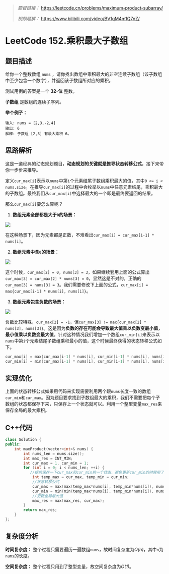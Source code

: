 
> *题目链接：* https://leetcode.cn/problems/maximum-product-subarray/
>
> *视频题解：* https://www.bilibili.com/video/BV1qM4m1Q7nZ/

# LeetCode 152.乘积最大子数组

## 题目描述

给你一个整数数组 `nums` ，请你找出数组中乘积最大的非空连续子数组（该子数组中至少包含一个数字），并返回该子数组所对应的乘积。

测试用例的答案是一个 **32-位** 整数。

**子数组** 是数组的连续子序列。

**举个例子：**

```
输入: nums = [2,3,-2,4]
输出: 6
解释: 子数组 [2,3] 有最大乘积 6。
```

## 思路解析

这是一道经典的动态规划题目，**动态规划的关键就是推导状态转移公式**，接下来带你一步步来推导。

定义`cur_max[i]`表示以`nums`中第`i`个元素结尾子数组乘积最大的值，其中`0 <= i < nums.size`。在推导`cur_max[i]`的过程中会枚举以`nums`中任意元素结尾，乘积最大的子数组。最终我们从`cur_max[i]`中选择最大的一个即是最终要返回的结果。

那么`cur_max[i]`要怎么算呢？

1. **数组元素全部都是大于`0`的场景：**

![](https://gitee.com/ldtech007/picture/raw/master/pic/lc-0152-01.png)

在这种场景下，因为元素都是正数，不难看出`cur_max[i] = cur_max[i-1] * nums[i]`。

2. **数组元素中含`0`的场景：**

![](https://gitee.com/ldtech007/picture/raw/master/pic/lc-0152-02.png)

这个时候，`cur_max[2] = 0`，`nums[3] = 3`，如果继续套用上面的公式算出`cur_max[3] = cur_max[2] * nums[3] = 0`，显然这是不对的，正确的`cur_max[3] = nums[3] = 3`。我们需要修改下上面的公式，`cur_max[i] = max{cur_max[i-1] * nums[i], nums[i]}`。

3. **数组元素包含负数的场景：**

![](https://gitee.com/ldtech007/picture/raw/master/pic/lc-0152-03.png)

负数比较特殊，`cur_max[2] = -1`，但`cur_max[3] != max{cur_max[2] * nums[3], nums[3]}`。这是因为**负数的存在可能会导致最大值乘以负数变最小值，最小值乘以负数变最大值**。针对这种情况我们增加一个数组`cur_min[i]`来表示以`nums`中第`i`个元素结尾子数组乘积最小的值，这个时候最终获得的状态转移公式如下。

```cpp
cur_max[i] = max{cur_max[i-1] * nums[i], cur_min[i-1] * nums[i], nums[i]}。
cur_min[i] = min{cur_max[i-1] * nums[i], cur_min[i-1] * nums[i], nums[i]}。
```

## 实现优化

上面的状态转移公式如果用代码来实现需要利用两个跟`nums`长度一致的数组`cur_min`和`cur_max`。因为题目要求找到子数组最大的乘积，我们不需要把每个子数组的状态都保存下来，只保存上一个状态就可以。利用一个整型变量`max_res`来保存全局的最大乘积。

## C++代码

```cpp
class Solution {
public:
    int maxProduct(vector<int>& nums) {
        int nums_len = nums.size();
        int max_res = INT_MIN;
        int cur_max = 1, cur_min = 1;
        for (int i = 0; i < nums_len; ++i) {
           //提前保存一下cur_max和cur_min前一个状态，避免更新cur_min的时候用了最新状态的cur_max
            int temp_max = cur_max, temp_min = cur_min;
            //状态转移公式
            cur_max = max(max(temp_max*nums[i], temp_min*nums[i]), nums[i]);
            cur_min = min(min(temp_max*nums[i], temp_min*nums[i]), nums[i]);
            //更新全局最大值
            max_res = max(max_res, cur_max); 
        }
        return max_res;
    }
};
```
## 复杂度分析

**时间复杂度：** 整个过程只需要遍历一遍数组`nums`，故时间复杂度为*O(n)*，其中`n`为`nums`的长度。

**空间复杂度：** 整个过程只用到了整型变量，故空间复杂度为*O(1)*。

